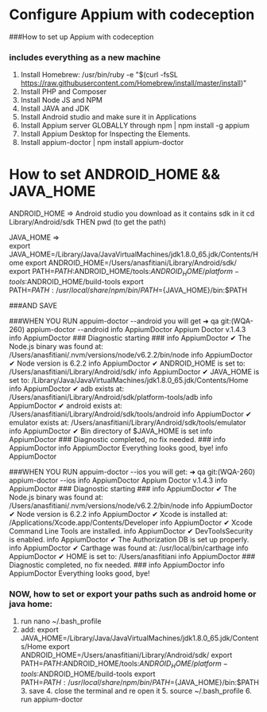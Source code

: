 # Configure Appium with codeception
###How to set up Appium with codeception
### includes everything as a new machine

1. Install Homebrew: /usr/bin/ruby -e "$(curl -fsSL https://raw.githubusercontent.com/Homebrew/install/master/install)"
2. Install PHP and Composer
3. Install Node JS and NPM
4. Install JAVA and JDK
5. Install Android studio and make sure it in Applications
4. Install Appium server GLOBALLY through npm | npm install -g appium
5. Install Appium Desktop for Inspecting the Elements.
6. Install appium-doctor | npm install appium-doctor


# How to set ANDROID_HOME && JAVA_HOME

   ANDROID_HOME => Android studio you download as it contains sdk in it
   cd Library/Android/sdk
   THEN
   pwd (to get the path) 
   
   JAVA_HOME =>     
   export JAVA_HOME=/Library/Java/JavaVirtualMachines/jdk1.8.0_65.jdk/Contents/Home
   export ANDROID_HOME=/Users/anasfitiani/Library/Android/sdk/
   export PATH=${PATH}:$ANDROID_HOME/tools:$ANDROID_HOME/platform-tools:$ANDROID_HOME/build-tools
   export PATH=$PATH:/usr/local/share/npm/bin/
   PATH=${JAVA_HOME}/bin:$PATH  
   
   ###AND SAVE
   
   
   ###WHEN YOU RUN appuim-doctor --android you will get
   ➜  qa git:(WQA-260) appium-doctor --android
   info AppiumDoctor Appium Doctor v.1.4.3
   info AppiumDoctor ### Diagnostic starting ###
   info AppiumDoctor  ✔ The Node.js binary was found at: /Users/anasfitiani/.nvm/versions/node/v6.2.2/bin/node
   info AppiumDoctor  ✔ Node version is 6.2.2
   info AppiumDoctor  ✔ ANDROID_HOME is set to: /Users/anasfitiani/Library/Android/sdk/
   info AppiumDoctor  ✔ JAVA_HOME is set to: /Library/Java/JavaVirtualMachines/jdk1.8.0_65.jdk/Contents/Home
   info AppiumDoctor  ✔ adb exists at: /Users/anasfitiani/Library/Android/sdk/platform-tools/adb
   info AppiumDoctor  ✔ android exists at: /Users/anasfitiani/Library/Android/sdk/tools/android
   info AppiumDoctor  ✔ emulator exists at: /Users/anasfitiani/Library/Android/sdk/tools/emulator
   info AppiumDoctor  ✔ Bin directory of $JAVA_HOME is set
   info AppiumDoctor ### Diagnostic completed, no fix needed. ###
   info AppiumDoctor
   info AppiumDoctor Everything looks good, bye!
   info AppiumDoctor
   
   
   ###WHEN YOU RUN appuim-doctor --ios you will get:
   ➜  qa git:(WQA-260) appium-doctor --ios
   info AppiumDoctor Appium Doctor v.1.4.3
   info AppiumDoctor ### Diagnostic starting ###
   info AppiumDoctor  ✔ The Node.js binary was found at: /Users/anasfitiani/.nvm/versions/node/v6.2.2/bin/node
   info AppiumDoctor  ✔ Node version is 6.2.2
   info AppiumDoctor  ✔ Xcode is installed at: /Applications/Xcode.app/Contents/Developer
   info AppiumDoctor  ✔ Xcode Command Line Tools are installed.
   info AppiumDoctor  ✔ DevToolsSecurity is enabled.
   info AppiumDoctor  ✔ The Authorization DB is set up properly.
   info AppiumDoctor  ✔ Carthage was found at: /usr/local/bin/carthage
   info AppiumDoctor  ✔ HOME is set to: /Users/anasfitiani
   info AppiumDoctor ### Diagnostic completed, no fix needed. ###
   info AppiumDoctor
   info AppiumDoctor Everything looks good, bye!
   
   
   ### NOW, how to set or export your paths such as android home or java home:
   1. run nano ~/.bash_profile
   2. add:
   export JAVA_HOME=/Library/Java/JavaVirtualMachines/jdk1.8.0_65.jdk/Contents/Home
      export ANDROID_HOME=/Users/anasfitiani/Library/Android/sdk/
      export PATH=${PATH}:$ANDROID_HOME/tools:$ANDROID_HOME/platform-tools:$ANDROID_HOME/build-tools
      export PATH=$PATH:/usr/local/share/npm/bin/
      PATH=${JAVA_HOME}/bin:$PATH
      3. save
      4. close the terminal and re open it
      5. source ~/.bash_profile
      6. run appium-doctor
      